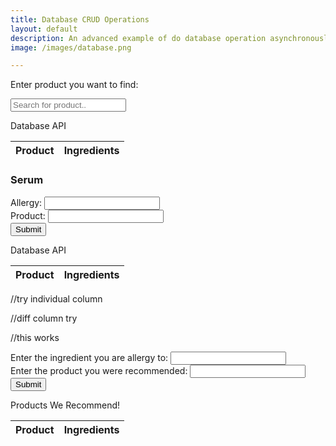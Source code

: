 ```yaml
---
title: Database CRUD Operations
layout: default
description: An advanced example of do database operation asynchronously between JavaScript and Backend Database. help
image: /images/database.png

---
```



<html>
  <head>
    <style>
      tr.match {
        background-color: maroon;
      }
    </style>
  </head>
  <body>


<p>Enter product you want to find:</p>

<input type="text" id="userInput" onkeyup="findAllergy()" placeholder="Search for product..">

<p id="out"></p>

<script>
function findAllergy() {
  // Get the table element and search input element
var table = document.getElementById("results");
var userInput = document.getElementById("userInput");


// Listen for changes to the search input element
userInput.addEventListener("input", function() {
  // Get the value of the search input
  var searchString = userInput.value.trim();

  // Initialize array to store row numbers of matching rows
  var matchingRows = [];

  // Loop through all table rows and cells
  for (var i = 0; i < table.rows.length; i++) {
    var row = table.rows[i];
    var matchFound = false;

    for (var j = 0; j < table.rows[i].cells.length; j++) {
      // Check if the cell contains the desired string
      if (table.rows[i].cells[j].textContent.includes(searchString)) {
        // If the string is found, add the row number to the matchingRows array
        matchingRows.push(i);
        matchFound = true;
        break;
      }
    }

// new
    if (matchFound) {
      row.classList.add("match");
    } else {
      row.classList.remove("match")
    }
    }
//endnew
  

  // Display which row(s) contain the search string
  var out = document.getElementById("out");
  if (matchingRows.length > 0) {
    out.textContent = "The string '" + searchString + "' was found in row(s): " + matchingRows.join(", ");
  } else {
    out.textContent = "The string '" + searchString + "' was not found in any row.";
  }
});

}
</script>
</body>
</html>


<script>
function searchProd() {
  // Declare variables
  var input, filter, table, tr, td, i, txtValue;
  input = document.getElementById("myInput");
  filter = input.value.toUpperCase();
  table = document.getElementById("results");
  tr = table.getElementsByTagName("tr");

  // Loop through all table rows, and hide those who don't match the search query
  for (i = 0; i < tr.length; i++) {
    td = tr[i].getElementsByTagName("td")[1];
    if (td) {
      txtValue = td.textContent || td.innerText;
      if (txtValue.toUpperCase().indexOf(filter) > -1) {
        tr[i].style.display = "";
      } else {
        tr[i].style.display = "none";
      }
    }
  }
}
</script>


<p>Database API</p>

<table>
  <thead>
  <tr>
    <th>Product</th>
    <th>Ingredients</th>
  </tr>
  </thead>
  <tbody id="results">
    <!-- javascript generated data -->
  </tbody>
</table>


<script>
  // prepare HTML result container for new output
  const resultContainer = document.getElementById("results");
  // prepare URL's to allow easy switch from deployment and localhost
  //const url = "https://cskinp.duckdns.org/api/clients"
  const url = "https://cskinp.duckdns.org/api/clients"
  const create_fetch = url + '/create';
  const read_fetch = url + '/';

  // Load users on page entry
  read_clients();


  // Display User Table, data is fetched from Backend Database
  function read_clients() {
    // prepare fetch options
    const read_options = {
      method: 'GET', // *GET, POST, PUT, DELETE, etc.
      mode: 'cors', // no-cors, *cors, same-origin
      cache: 'default', // *default, no-cache, reload, force-cache, only-if-cached
      credentials: 'omit', // include, *same-origin, omit
      headers: {
        'Content-Type': 'application/json'
      },
    };

    // fetch the data from API
    fetch(read_fetch, read_options)
      // response is a RESTful "promise" on any successful fetch
      .then(response => {
        // check for response errors
        if (response.status !== 200) {
            const errorMsg = 'Database read error: ' + response.status;
            console.log(errorMsg);
            const tr = document.createElement("tr");
            const td = document.createElement("td");
            td.innerHTML = errorMsg;
            tr.appendChild(td);
            resultContainer.appendChild(tr);
            return;
        }

        // valid response will have json data
        response.json().then(data => {
            console.log(data);
            for (let row in data) {
              console.log(data[row]);
              add_row(data[row]);
            }
        })
    })
    // catch fetch errors (ie ACCESS to server blocked)
    .catch(err => {
      console.error(err);
      const tr = document.createElement("tr");
      const td = document.createElement("td");
      td.innerHTML = err;
      tr.appendChild(td);
      resultContainer.appendChild(tr);
    });
  }

  function create_client(){
    //Validate Password (must be 6-20 characters in len)
    //verifyPassword("click");
    const body = {
        product: document.getElementById("product").value,
        ingredients: document.getElementById("ingredients").value,
    };
    const requestOptions = {
        method: 'POST',
        body: JSON.stringify(body),
        headers: {
            "content-type": "application/json",
            'Authorization': 'Bearer my-token',
        },
    };

    // URL for Create API
    // Fetch API call to the database to create a new user
    fetch(create_fetch, requestOptions)
      .then(response => {
        // trap error response from Web API
        if (response.status !== 200) {
          const errorMsg = 'Database create error: ' + response.status;
          console.log(errorMsg);
          const tr = document.createElement("tr");
          const td = document.createElement("td");
          td.innerHTML = errorMsg;
          tr.appendChild(td);
          resultContainer.appendChild(tr);
          return;
        }
        // response contains valid result
        response.json().then(data => {
            console.log(data);
            //add a table row for the new/created userid
            add_row(data);
        })
    })
  }

  function add_row(data) {
    const tr = document.createElement("tr");
    const product = document.createElement("td");
    const ingredients = document.createElement("td");
  

    // obtain data that is specific to the API
    product.innerHTML = data.product; 
    ingredients.innerHTML = data.ingredients; 


    // add HTML to container
    tr.appendChild(product);
    tr.appendChild(ingredients);

    resultContainer.appendChild(tr);
  }
</script>














### Serum

<html>
<body>
<form id="uinput" action="#">
  Allergy: <input type="text" name="allergy"
  id="allergy"><br>
  Product: <input type="text" name="product" id="product"><br>
  <input type=button onclick="allergyCheck()" value="Submit">
</form>
</body>



<p>Database API</p>

<table>
  <thead>
  <tr>
    <th>Product</th>
    <th>Ingredients</th>
  </tr>
  </thead>
  <tbody id="results">
    <!-- javascript generated data -->
  </tbody>
</table>


<script>
const table = document.getElementById('results');
const productIn = document.getElementById('product');
const allergyIn = document.getElementById('allergy');

function allergyCheck()
{
    var allergyl = allergyIn.value.toLowerCase();
    var productl = productIn.value.toLowerCase();
    
    for (var i = 0; i < table.rows.length; i++) {
        const row = table.rows[i];

        for (var j = 0; j < row.cells.length; j++) {
            const cell = row.cells[j];

            if (cell.innerText.toLowerCase().includes(productl)) {
                console.log(`product found in row ${i}`);
                var rowIndex = i;
                var prodrow = table.rows[rowIndex];

                for (let b = 0; b < prodrow.cells.length; b++) {
                    const prodcell = prodrow.cells[b];

                    if (prodcell.innerText.toLowerCase().includes(allergy)) {
                        console.log('this product is unsafe, return to product selection');
                        return;
                    } else {
                        console.log('this product is safe for use! enjoy!');
                        return;
                    }
                }
            } else {
                console.log('product not in our database');
            }
        }
    }
}  
            
</script>




<script>
const table = document.getElementById('results');
const productIn = document.getElementById('product');
const allergyIn = document.getElementById('allergy');

function allergyCheck()
{
    var allergyl = allergyIn.value.toLowerCase();
    var productl = productIn.value.toLowerCase();
    
    for (var i = 0; i < table.rows.length; i++) {
        const row = table.rows[i];

        for (var j = 0; j < row.cells.length; j++) {
            const cell = row.cells[j];

            if (cell.innerText.toLowerCase().includes(productl)) {
                console.log(`product found in row ${i}`);
                var rowIndex = i;
                var prodrow = table.rows[rowIndex];
                var specrow = document.querySelector('#results tr:nth-child(${i})');
                var speccells = specrow.querySelectorAll("td");

                for (var k = 0; k < speccells.length; k++) {
                    const prodcell = prodrow.cells[i];

                    if (speccells[i].innerText.toLowerCase().includes(allergyl)) {
                        console.log('this product is unsafe, return to product selection');
                        return;
                    } else {
                        console.log('this product is safe for use! enjoy!');
                        return;
                    }
                }
            } else {
                console.log('product not in our database');
            }
        }
    }
}  
            
</script>


//try individual column

<script>
const table = document.getElementById('results');
const productIn = document.getElementById('product');
const allergyIn = document.getElementById('allergy');

function allergyCheck() {
    var allergyl = allergyIn.value.toLowerCase();
    var productl = productIn.value.toLowerCase();
    
    for (var i = 0; i < table.rows.length; i++) {
        const row = table.rows[i];

        for (var j = 0; j < row.cells.length; j++) {
            const cell = row.cells[j];

            if (cell.innerText.toLowerCase().includes(productl)) {
                console.log(`product found in row ${i}`);
                var rowIndex = i;
                var prodrow = table.rows[rowIndex];
                var specrow = document.querySelector(`#results tr:nth-child(${i+1})`);
                var speccells = specrow.querySelectorAll("td");

                for (var k = 0; k < speccells.length; k++) {
                    const prodcell = prodrow.cells[k];
//it is currently checking the wrong column
                    console.log(speccells[k].innerText.toLowerCase());
                    console.log(allergyl);
//how to make it check the right colum (k===1 not working)
                    if (speccells[k].innerText.toLowerCase().includes(allergyl)) {
                        console.log('this product is unsafe, return to product selection');
                        return;
                    } else {
                        console.log('this product is safe for use! enjoy!');
                        return;
                    }
                }
            } else {
                console.log('product not in our database');
            }
        }
    }
}
            
</script>



//diff column try
<script>
const table = document.getElementById('results');
const productIn = document.getElementById('product');
const allergyIn = document.getElementById('allergy');

function allergyCheck() {
    var allergyl = allergyIn.value.toLowerCase();
    var productl = productIn.value.toLowerCase();
    
    for (var i = 0; i < table.rows.length; i++) {
        const row = table.rows[i];

        for (var j = 0; j < row.cells.length; j++) {
            const cell = row.cells[j];

            if (cell.innerText.toLowerCase().includes(productl)) {
                console.log(`product found in row ${i}`);
                var specrow = document.querySelector(`#results tr:nth-child(${i})`);
                var speccell = specrow.cell[1]
//it is currently checking the wrong column
                console.log(speccell.innerText.toLowerCase());
                console.log(allergyl);
//how to make it check the right colum (k===1 not working)
                if (speccell.innerText.toLowerCase().includes(allergyl)) {
                    console.log('this product is unsafe, return to product selection');
                    return;
                } else {
                    console.log('this product is safe for use! enjoy!');
                    return;
                }
            } else {
                console.log('product not in our database');
            }
        }
    }
}

            
</script>



//this works

<script>
const table = document.getElementById('results');
const productIn = document.getElementById('product');
const allergyIn = document.getElementById('allergy');

function allergyCheck() {
    var allergyl = allergyIn.value.toLowerCase();
    var productl = productIn.value.toLowerCase();
    
    for (var i = 0; i < table.rows.length; i++) {
        const row = table.rows[i];

        for (var j = 0; j < row.cells.length; j++) {
            const cell = row.cells[j];

            if (cell.innerText.toLowerCase().includes(productl)) {
                console.log(`product found in row ${i}`);
                var rowIndex = i;
                var prodrow = table.rows[rowIndex];
                var specrow = document.querySelector(`#results tr:nth-child(${i+1})`);
                var speccells = specrow.querySelectorAll("td");

                for (var k = 1; k < speccells.length; k++) {
                    const prodcell = prodrow.cells[k];
//it is currently checking the wrong column
                    console.log(speccells[k].innerText.toLowerCase());
                    console.log(allergyl);
//how to make it check the right colum (k===1 not working)
                    if (speccells[k].innerText.toLowerCase().includes(allergyl)) {
                        console.log('this product is unsafe, return to product selection');
                        return;
                    } else {
                        console.log('this product is safe for use! enjoy!');
                        return;
                    }
                }
            } else {
                console.log('product not in our database');
            }
        }
    }
}
            
</script>




<html>
<body>
<form id="uinput" action="#">
  Enter the ingredient you are allergy to: <input type="text" name="allergy"
  id="allergy"><br>
  Enter the product you were recommended: <input type="text" name="product" id="product"><br>
  <input type=button onclick="allergyCheck()" value="Submit">
</form>
</body>

<p id="out"></p>

<p>Products We Recommend!</p>

<table>
  <thead>
  <tr>
    <th>Product</th>
    <th>Ingredients</th>
  </tr>
  </thead>
  <tbody id="results">
    <!-- javascript generated data -->
  </tbody>
</table>



<script>
//sets variables and connects userinput through id
const table = document.getElementById('results');
const productIn = document.getElementById('product');
const allergyIn = document.getElementById('allergy');
const outputElement = document.querySelector('#out');

//creates function, which is activated by user clicking submit
function allergyCheck() {

    //changes user input to all lowercase (var allows for redefinition unlike const)
    var allergyl = allergyIn.value.toLowerCase();
    var productl = productIn.value.toLowerCase();

    //loops through rows in entire database table
    for (var i = 0; i < table.rows.length; i++) {
        const row = table.rows[i];

        //loops through all cells in the table
        for (var j = 0; j < row.cells.length; j++) {
            const cell = row.cells[j];

            //determines where the product is in the table
            if (cell.innerText.toLowerCase().includes(productl)) {
                //outputs where product is present in console (for error management)
                console.log(`product found in row ${i}`);
                var rowIndex = i;
                var prodrow = table.rows[rowIndex];
                //defines row and column of product, so it can be looped through to find string of allergy
                var specrow = document.querySelector(`#results tr:nth-child(${i+1})`);
                var speccells = specrow.querySelectorAll("td");

                //loop through specific row and column
                for (var k = 1; k < speccells.length; k++) {
                    const prodcell = prodrow.cells[k];
                    console.log(speccells[k].innerText.toLowerCase());
                    console.log(allergyl);
                    //if this cell includes string inputted by user, output of where safe or not is returned in html
                    if (speccells[k].innerText.toLowerCase().includes(allergyl)) {
                        console.log('This product is unsafe and contains the ingredient you are allergic to.');
                        outputElement.textContent = 'This product is unsafe and contains the ingredient you are allergic to.';
                        return;
                    } else {
                        console.log('This product is safe for use! Enjoy!');
                        outputElement.textContent = 'This product is safe for use! Enjoy!';
                        return;
                    }
                }
            //will inform user if product is not in table/database yet
            } else {
                console.log('Product not in our database. Check spelling, or enter different product.');
                outputElement.textContent = 'Product not in our database. Check spelling, or enter different product.';
            }
        }
    }
}
            
</script>

